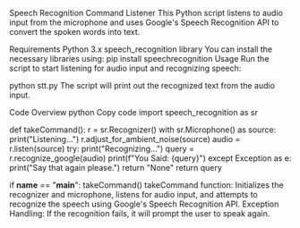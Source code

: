 Speech Recognition Command Listener
This Python script listens to audio input from the microphone and uses Google's Speech Recognition API to convert the spoken words into text.

Requirements
Python 3.x
speech_recognition library
You can install the necessary libraries using:
 pip install speechrecognition
Usage
Run the script to start listening for audio input and recognizing speech:

python stt.py
The script will print out the recognized text from the audio input.

Code Overview
python
Copy code
import speech_recognition as sr

def takeCommand():
    r = sr.Recognizer()
    with sr.Microphone() as source:
        print("Listening...")
        r.adjust_for_ambient_noise(source)
        audio = r.listen(source)
    try:
        print("Recognizing...")
        query = r.recognize_google(audio)
        print(f"You Said: {query}")
    except Exception as e:
        print("Say that again please.")
        return "None"
    return query

if __name__ == "__main__":
    takeCommand()
takeCommand function: Initializes the recognizer and microphone, listens for audio input, and attempts to recognize the speech using Google's Speech Recognition API.
Exception Handling: If the recognition fails, it will prompt the user to speak again.
